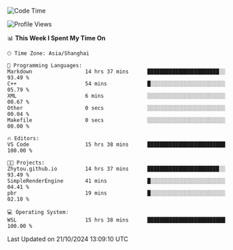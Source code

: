 <!--START_SECTION:waka-->
![Code Time](http://img.shields.io/badge/Code%20Time-2%2C059%20hrs%2045%20mins-blue)

![Profile Views](http://img.shields.io/badge/Profile%20Views-0-blue)

📊 **This Week I Spent My Time On** 

```text
🕑︎ Time Zone: Asia/Shanghai

💬 Programming Languages: 
Markdown                 14 hrs 37 mins      ███████████████████████░░   93.49 % 
C++                      54 mins             █░░░░░░░░░░░░░░░░░░░░░░░░   05.79 % 
XML                      6 mins              ░░░░░░░░░░░░░░░░░░░░░░░░░   00.67 % 
Other                    0 secs              ░░░░░░░░░░░░░░░░░░░░░░░░░   00.04 % 
Makefile                 0 secs              ░░░░░░░░░░░░░░░░░░░░░░░░░   00.00 % 

🔥 Editors: 
VS Code                  15 hrs 38 mins      █████████████████████████   100.00 % 

🐱‍💻 Projects: 
Zhytou.github.io         14 hrs 37 mins      ███████████████████████░░   93.49 % 
SimpleRenderEngine       41 mins             █░░░░░░░░░░░░░░░░░░░░░░░░   04.41 % 
pbr                      19 mins             █░░░░░░░░░░░░░░░░░░░░░░░░   02.10 % 

💻 Operating System: 
WSL                      15 hrs 38 mins      █████████████████████████   100.00 % 
```


 Last Updated on 21/10/2024 13:09:10 UTC
<!--END_SECTION:waka-->
